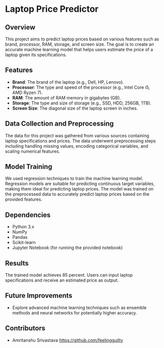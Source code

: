 # Laptop Price Predictor

## Overview
This project aims to predict laptop prices based on various features such as brand, processor, RAM, storage, and screen size. The goal is to create an accurate machine learning model that helps users estimate the price of a laptop given its specifications.

## Features
- **Brand**: The brand of the laptop (e.g., Dell, HP, Lenovo).
- **Processor**: The type and speed of the processor (e.g., Intel Core i5, AMD Ryzen 7).
- **RAM**: The amount of RAM memory in gigabytes (GB).
- **Storage**: The type and size of storage (e.g., SSD, HDD, 256GB, 1TB).
- **Screen Size**: The diagonal size of the laptop screen in inches.

## Data Collection and Preprocessing
The data for this project was gathered from various sources containing laptop specifications and prices. The data underwent preprocessing steps including handling missing values, encoding categorical variables, and scaling numerical features.

## Model Training
We used regression techniques to train the machine learning model. Regression models are suitable for predicting continuous target variables, making them ideal for predicting laptop prices. The model was trained on the preprocessed data to accurately predict laptop prices based on the provided features.

## Dependencies
- Python 3.x
- NumPy
- Pandas
- Scikit-learn
- Jupyter Notebook (for running the provided notebook)

## Results
The trained model achieves 85 percent. Users can input laptop specifications and receive an estimated price as output.

## Future Improvements
- Explore advanced machine learning techniques such as ensemble methods and neural networks for potentially higher accuracy.

## Contributors
- Amritanshu Srivastava https://github.com/feelingguilty

